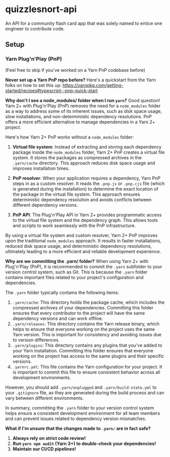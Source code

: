 # quizzlesnort-api

An API for a community flash card app that was solely named to entice one engineer to contribute code.

## Setup

### Yarn Plug'n'Play (PnP)

(Feel free to skip if you've worked on a Yarn PnP codebase before)

**Never set up a Yarn PnP repo before?**
Here's a quickstart from the Yarn folks on how to set this up:
https://yarnpkg.com/getting-started/recipes#typescript--pnp-quick-start

**Why don't I see a node_modules/ folder when I run `yarn`?**
Good question! Yarn 2+ with Plug'n'Play (PnP) removes the need for a `node_modules` folder as a way to address some of its inherent issues, such as disk space usage, slow installations, and non-deterministic dependency resolutions. PnP offers a more efficient alternative to manage dependencies in a Yarn 2+ project.

Here's how Yarn 2+ PnP works without a `node_modules` folder:

1. **Virtual file system**: Instead of extracting and storing each dependency package inside the `node_modules` folder, Yarn 2+ PnP creates a virtual file system. It stores the packages as compressed archives in the `.yarn/cache` directory. This approach reduces disk space usage and improves installation times.

2. **PnP resolver**: When your application requires a dependency, Yarn PnP steps in as a custom resolver. It reads the `.pnp.js` or `.pnp.cjs` file (which is generated during the installation) to determine the exact location of the package in the virtual file system. This approach ensures deterministic dependency resolution and avoids conflicts between different dependency versions.

3. **PnP API**: The Plug'n'Play API in Yarn 2+ provides programmatic access to the virtual file system and the dependency graph. This allows tools and scripts to work seamlessly with the PnP infrastructure.

By using a virtual file system and custom resolver, Yarn 2+ PnP improves upon the traditional `node_modules` approach. It results in faster installations, reduced disk space usage, and deterministic dependency resolutions, ultimately leading to a more efficient and reliable development experience.

**Why are we committing the .yarn/ folder?**
When using Yarn 2+ with Plug'n'Play (PnP), it is recommended to commit the `.yarn` subfolder to your version control system, such as Git. This is because the `.yarn` folder contains important files related to your project's configuration and dependencies.

The `.yarn` folder typically contains the following items:

1. `.yarn/cache`: This directory holds the package cache, which includes the compressed archives of your dependencies. Committing this folder ensures that every contributor to the project will have the same dependency versions and can work offline.
2. `.yarn/releases`: This directory contains the Yarn release binary, which helps to ensure that everyone working on the project uses the same Yarn version. This is important for consistency and avoiding issues due to version differences.
3. `.yarn/plugins`: This directory contains any plugins that you've added to your Yarn installation. Committing this folder ensures that everyone working on the project has access to the same plugins and their specific versions.
4. `.yarnrc.yml`: This file contains the Yarn configuration for your project. It is important to commit this file to ensure consistent behavior across all development environments.

However, you should add `.yarn/unplugged` and `.yarn/build-state.yml` to your `.gitignore` file, as they are generated during the build process and can vary between different environments.

In summary, committing the `.yarn` folder to your version control system helps ensure a consistent development environment for all team members and can prevent issues related to dependency version mismatches.

**What if I'm unsure that the changes made to `.yarn/` are in fact safe?**

1. **Always rely on strict code review!**
2. **Run `yarn npm audit` (Yarn 3+) to double-check your dependencies!**
3. **Maintain our CI/CD pipelines!**
